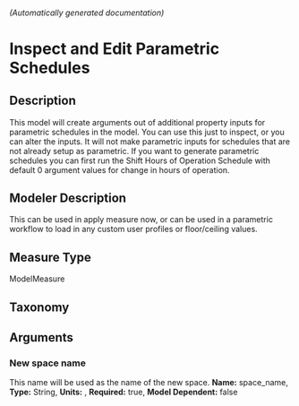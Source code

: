 

###### (Automatically generated documentation)

# Inspect and Edit Parametric Schedules

## Description
This model will create arguments out of additional property inputs for parametric schedules in the model. You can use this just to inspect, or you can alter the inputs. It will not make parametric inputs for schedules that are not already setup as parametric. If you want to generate parametric schedules you can first run the Shift Hours of Operation Schedule with default 0 argument values for change in hours of operation.

## Modeler Description
This can be used in apply measure now, or can be used in a parametric workflow to load in any custom user profiles or floor/ceiling values.

## Measure Type
ModelMeasure

## Taxonomy


## Arguments


### New space name
This name will be used as the name of the new space.
**Name:** space_name,
**Type:** String,
**Units:** ,
**Required:** true,
**Model Dependent:** false




